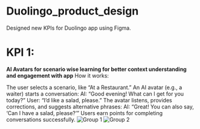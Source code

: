 # Duolingo_product_design
Designed new KPIs for Duolingo app using Figma.
# KPI 1:
**AI Avatars for scenario wise learning for better context understanding and engagement with app**
How it works:

The user selects a scenario, like “At a Restaurant.”
An AI avatar (e.g., a waiter) starts a conversation:
AI: “Good evening! What can I get for you today?”
User: “I’d like a salad, please.”
The avatar listens, provides corrections, and suggests alternative phrases:
AI: “Great! You can also say, ‘Can I have a salad, please?’”
Users earn points for completing conversations successfully.
![Group 1](https://github.com/user-attachments/assets/6322e9a7-c979-49ef-8260-929de747ebc3)
![Group 2](https://github.com/user-attachments/assets/1e9ad1b1-8552-43bc-8a54-c1f749318341)
